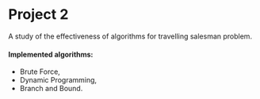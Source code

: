 # Project 2

A study of the effectiveness of algorithms for travelling salesman problem.
#### Implemented algorithms:
* Brute Force,
* Dynamic Programming,
* Branch and Bound.
